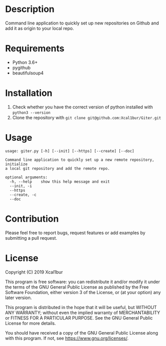 # Description
Command line application to quickly set up new repositories on Github and add
it as origin to your local repo.

# Requirements
- Python 3.6+
- pygithub
- beautifulsoup4

# Installation
1. Check whether you have the correct version of python installed with ``python3 --version``
2. Clone the repository with ``git clone git@github.com:Xcal1bur/Giter.git``

# Usage
```
usage: giter.py [-h] [--init] [--https] [--create] [--doc]

Command line application to quickly set up a new remote repository, initialize
a local git repository and add the remote repo.

optional arguments:
  -h, --help    show this help message and exit
  --init, -i
  --https
  --create, -c
  --doc
```

# Contribution
Please feel free to report bugs, request features or add examples by submitting a pull request.

# License
Copyright (C) 2019  Xcal1bur

This program is free software: you can redistribute it and/or modify
it under the terms of the GNU General Public License as published by
the Free Software Foundation, either version 3 of the License, or
(at your option) any later version.

This program is distributed in the hope that it will be useful,
but WITHOUT ANY WARRANTY; without even the implied warranty of
MERCHANTABILITY or FITNESS FOR A PARTICULAR PURPOSE.  See the
GNU General Public License for more details.

You should have received a copy of the GNU General Public License
along with this program.  If not, see https://www.gnu.org/licenses/.
